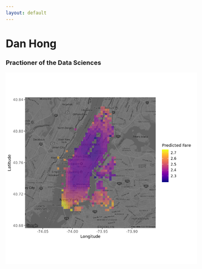 ```yaml
---
layout: default
---
```


# Dan Hong
### Practioner of the Data Sciences

<a href="projects/taxi_fare_prediction.html"><img src="assets/images/taxi_fares_map.png" alt="NYC Taxi Fare Predictions"></a>

